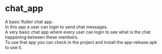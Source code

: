 # chat_app
A basic flutter chat app.<br>
In this app a user can login to send chat messages.<br>
A very basic chat app where every user can login to see what is the chat happening between these members.<br>
To use that app you can check in the project and install the app-release.apk to use it.
